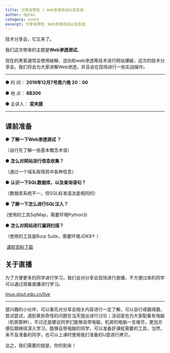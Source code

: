 ```yaml
---
title: 分享会预告 | Web渗透测试以及实战
author: dgtao
category: event
excerpt: 分享会预告：Web渗透测试以及实战
---
```

技术分享会，它又来了。

我们这次带来的主题是**Web渗透测试**。

现在的黑客通常会使用破解、逆向和web渗透等技术进行网站爆破，这次的技术分享会。我们将会为大家讲解Web渗透，并且会在现场进行一些实战操作。    

----

 ●  时   间： **2019年12月7号周六晚 20：00**  

 ●  地   点： **8B306**  

 ●  主讲人： **菜夹膜**   

---

## 课前准备


 ●  **了解一下Web渗透测试 ？**  

  （自行先了解一些基本概念术语）  

 ●  **怎么对网站进行信息收集？**  

  （通过一个域名取得其中各种信息）  

 ● **认识一下SQL数据库，以及查询语句？**

  （数据库系统不一，但SQL标准语法是相同的）  

 ●  **了解一下怎么进行SQL注入？**  

​     (使用的工具SqlMap，需要环境Python3)  

 ●  **怎么对网站进行漏洞扫描？**  

   （使用的工具是Burp Suite，需要环境JDK8↑ ）  

​               [课程资料下载](http://pan.dgut.edu.cn/drive/share/open_sharepage/6f3e1fda-b2fe-4b63-9ab5-be2a76f04144:bingosoft)  


## 关于直播

为了方便更多的同学进行学习，我们会对分享会现场进行直播，不方便过来的同学可以通过观看直播进行学习。

 [linux.dgut.edu.cn/live]( linux.dgut.edu.cn/live )


---

 感兴趣的小伙伴，可以事先对分享会相关内容进行一定了解，可以自行琢磨琢磨，尝试尝试，遇到某些奇怪的问题在当天提出进行讨论；活动室也为大家配备有电脑（机房那种），不过还是建议同学们能够自带电脑，机房的电脑一言难尽，更加方便后期继续深入学习。能够自带电脑的同学，可以准备好课程需要的工具，当然，来不及准备的同学，也可以上课时使用我们准备的U盘进行拷贝。

总之，我们需要的就是，你的到来！ 


